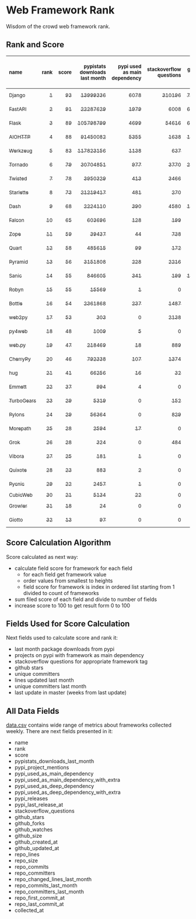 # Web Framework Rank
Wisdom of the crowd web framework rank.

## Rank and Score
<sub>name</sub> | <sub>rank</sub> | <sub>score</sub> | <sub>pypistats downloads last month</sub> | <sub>pypi used as main dependency</sub> | <sub>stackoverflow questions</sub> | <sub>github stars</sub> | <sub>repo unique committers</sub> | <sub>repo changed lines last month</sub> | <sub>repo unique committers last month</sub> | <sub>repo last commit</sub>
:--- | ---: | ---: | ---: | ---: | ---: | ---: | ---: | ---: | ---: | ---:
[<sub>Django</sub>](https://github.com/django/django "first commit: 2005-07-13") | [<sub>1</sub>](# "  +0 last week") | [<sub>93</sub>](# "  +0 last week") | [<sub>13999336</sub>](# "  #7 in pypistats downloads last month +1.11% last week") | [<sub>6078</sub>](# "  #1 in pypi used as main dependency +0.21% last week") | [<sub>310196</sub>](# "  #1 in stackoverflow questions +0.03% last week") | [<sub>73964</sub>](# "  #1 in github stars +0.16% last week") | [<sub>2975</sub>](# "  #1 in repo unique committers +0.03% last week") | [<sub>3549</sub>](# "▲ #5 in repo changed lines last month -5.56% last week") | [<sub>31</sub>](# "  #1 in repo unique committers last month -8.82% last week") | [<sub>2023-11-09</sub>](# "  #3 in repo last commit 1 week ago")
[<sub>FastAPI</sub>](https://github.com/tiangolo/fastapi "first commit: 2018-12-05; uses: Starlette") | [<sub>2</sub>](# "  +0 last week") | [<sub>91</sub>](# "  -1 last week") | [<sub>22287629</sub>](# "  #5 in pypistats downloads last month +5.59% last week") | [<sub>1979</sub>](# "  #4 in pypi used as main dependency +1.96% last week") | [<sub>6008</sub>](# "  #3 in stackoverflow questions +0.55% last week") | [<sub>64454</sub>](# "  #3 in github stars +0.4% last week") | [<sub>531</sub>](# "  #4 in repo unique committers +0.0% last week") | [<sub>15205</sub>](# "▲ #2 in repo changed lines last month +0.0% last week") | [<sub>13</sub>](# "  #3 in repo unique committers last month +0.0% last week") | [<sub>2023-11-04</sub>](# "▼ #3 in repo last commit 2 weeks ago")
[<sub>Flask</sub>](https://github.com/pallets/flask "first commit: 2010-04-06; uses: Werkzeug") | [<sub>3</sub>](# "  +0 last week") | [<sub>89</sub>](# "  +1 last week") | [<sub>105798799</sub>](# "  #2 in pypistats downloads last month +0.82% last week") | [<sub>4699</sub>](# "  #3 in pypi used as main dependency +0.75% last week") | [<sub>54616</sub>](# "  #2 in stackoverflow questions +0.09% last week") | [<sub>64900</sub>](# "  #2 in github stars +0.11% last week") | [<sub>841</sub>](# "  #2 in repo unique committers +0.0% last week") | [<sub>1236</sub>](# "▲ #8 in repo changed lines last month +7625.0% last week") | [<sub>4</sub>](# "▼ #7 in repo unique committers last month -20.0% last week") | [<sub>2023-11-09</sub>](# "  #3 in repo last commit 1 week ago")
[<sub>AIOHTTP</sub>](https://github.com/aio-libs/aiohttp "first commit: 2013-10-01") | [<sub>4</sub>](# "  +0 last week") | [<sub>88</sub>](# "  +1 last week") | [<sub>91450082</sub>](# "  #3 in pypistats downloads last month +2.94% last week") | [<sub>5355</sub>](# "  #2 in pypi used as main dependency +0.77% last week") | [<sub>1638</sub>](# "  #9 in stackoverflow questions +0.12% last week") | [<sub>14081</sub>](# "  #7 in github stars +0.14% last week") | [<sub>728</sub>](# "  #3 in repo unique committers +0.28% last week") | [<sub>2228</sub>](# "▲ #6 in repo changed lines last month -37.1% last week") | [<sub>14</sub>](# "  #2 in repo unique committers last month +0.0% last week") | [<sub>2023-11-09</sub>](# "  #3 in repo last commit 1 week ago")
[<sub>Werkzeug</sub>](https://github.com/pallets/werkzeug "first commit: 2007-05-04; used by: Flask and Quart") | [<sub>5</sub>](# "▲ +3 last week") | [<sub>83</sub>](# "▲ +9 last week") | [<sub>117823156</sub>](# "  #1 in pypistats downloads last month +1.37% last week") | [<sub>1138</sub>](# "  #5 in pypi used as main dependency +0.62% last week") | [<sub>637</sub>](# "  #15 in stackoverflow questions +0.16% last week") | [<sub>6445</sub>](# "  #12 in github stars +0.0% last week") | [<sub>495</sub>](# "  #5 in repo unique committers +0.2% last week") | [<sub>1883</sub>](# "▲ #7 in repo changed lines last month +4607.5% last week") | [<sub>6</sub>](# "▲ #6 in repo unique committers last month +200.0% last week") | [<sub>2023-11-11</sub>](# "▲ #1 in repo last commit 1 week ago")
[<sub>Tornado</sub>](https://github.com/tornadoweb/tornado "first commit: 2009-09-09") | [<sub>6</sub>](# "▼ -1 last week") | [<sub>79</sub>](# "▼ -3 last week") | [<sub>30704851</sub>](# "  #4 in pypistats downloads last month +1.76% last week") | [<sub>977</sub>](# "  #6 in pypi used as main dependency +0.51% last week") | [<sub>3770</sub>](# "  #5 in stackoverflow questions -0.03% last week") | [<sub>21324</sub>](# "  #4 in github stars +0.02% last week") | [<sub>451</sub>](# "  #6 in repo unique committers +0.0% last week") | [<sub>338</sub>](# "  #10 in repo changed lines last month -0.59% last week") | [<sub>2</sub>](# "  #11 in repo unique committers last month +0.0% last week") | [<sub>2023-11-02</sub>](# "▼ #14 in repo last commit 2 weeks ago")
[<sub>Twisted</sub>](https://github.com/twisted/twisted "first commit: 2001-07-09") | [<sub>7</sub>](# "▼ -1 last week") | [<sub>78</sub>](# "▼ -1 last week") | [<sub>3950329</sub>](# "  #8 in pypistats downloads last month -0.97% last week") | [<sub>413</sub>](# "  #8 in pypi used as main dependency +0.0% last week") | [<sub>3466</sub>](# "  #6 in stackoverflow questions +0.06% last week") | [<sub>5251</sub>](# "  #15 in github stars +0.19% last week") | [<sub>307</sub>](# "  #9 in repo unique committers +0.0% last week") | [<sub>5162</sub>](# "  #3 in repo changed lines last month -75.17% last week") | [<sub>4</sub>](# "▼ #7 in repo unique committers last month -42.86% last week") | [<sub>2023-11-06</sub>](# "  #3 in repo last commit 1 week ago")
[<sub>Starlette</sub>](https://github.com/encode/starlette "first commit: 2018-06-25; used by: FastAPI") | [<sub>8</sub>](# "▼ -1 last week") | [<sub>73</sub>](# "▼ -3 last week") | [<sub>21219417</sub>](# "  #6 in pypistats downloads last month +4.65% last week") | [<sub>481</sub>](# "  #7 in pypi used as main dependency +3.0% last week") | [<sub>270</sub>](# "  #17 in stackoverflow questions +0.75% last week") | [<sub>8853</sub>](# "  #9 in github stars +0.23% last week") | [<sub>259</sub>](# "  #11 in repo unique committers +0.39% last week") | [<sub>143</sub>](# "▼ #13 in repo changed lines last month +57.14% last week") | [<sub>8</sub>](# "▲ #5 in repo unique committers last month +60.0% last week") | [<sub>2023-11-08</sub>](# "▼ #3 in repo last commit 1 week ago")
[<sub>Dash</sub>](https://github.com/plotly/dash "first commit: 2015-04-10") | [<sub>9</sub>](# "  +0 last week") | [<sub>68</sub>](# "  -5 last week") | [<sub>2224110</sub>](# "  #11 in pypistats downloads last month -1.3% last week") | [<sub>390</sub>](# "  #9 in pypi used as main dependency +0.52% last week") | [<sub>4580</sub>](# "  #4 in stackoverflow questions +0.07% last week") | [<sub>19612</sub>](# "  #5 in github stars +0.26% last week") | [<sub>172</sub>](# "  #15 in repo unique committers +0.0% last week") | [<sub>64</sub>](# "▼ #15 in repo changed lines last month -99.27% last week") | [<sub>1</sub>](# "▼ #14 in repo unique committers last month +0.0% last week") | [<sub>2023-10-26</sub>](# "▼ #15 in repo last commit 3 weeks ago")
[<sub>Falcon</sub>](https://github.com/falconry/falcon "first commit: 2012-12-06; used by: hug") | [<sub>10</sub>](# "  +0 last week") | [<sub>65</sub>](# "  +5 last week") | [<sub>603696</sub>](# "  #14 in pypistats downloads last month +3.79% last week") | [<sub>128</sub>](# "  #13 in pypi used as main dependency +0.0% last week") | [<sub>199</sub>](# "  #18 in stackoverflow questions +0.0% last week") | [<sub>9293</sub>](# "  #8 in github stars +0.01% last week") | [<sub>208</sub>](# "  #13 in repo unique committers +0.0% last week") | [<sub>154</sub>](# "▲ #11 in repo changed lines last month +516.0% last week") | [<sub>2</sub>](# "▲ #11 in repo unique committers last month +100.0% last week") | [<sub>2023-11-05</sub>](# "▲ #3 in repo last commit 1 week ago")
[<sub>Zope</sub>](https://github.com/zopefoundation/Zope "first commit: 1996-06-17") | [<sub>11</sub>](# "▲ +1 last week") | [<sub>59</sub>](# "▲ +0 last week") | [<sub>39437</sub>](# "  #19 in pypistats downloads last month +5.19% last week") | [<sub>44</sub>](# "  #16 in pypi used as main dependency +0.0% last week") | [<sub>738</sub>](# "  #14 in stackoverflow questions +0.0% last week") | [<sub>333</sub>](# "  #25 in github stars +0.0% last week") | [<sub>177</sub>](# "  #14 in repo unique committers +0.0% last week") | [<sub>873</sub>](# "  #9 in repo changed lines last month -17.09% last week") | [<sub>4</sub>](# "▲ #7 in repo unique committers last month +33.33% last week") | [<sub>2023-11-07</sub>](# "  #3 in repo last commit 1 week ago")
[<sub>Quart</sub>](https://github.com/pallets/quart "first commit: 2017-05-14; uses: Werkzeug") | [<sub>12</sub>](# "▲ +6 last week") | [<sub>58</sub>](# "▲ +7 last week") | [<sub>485615</sub>](# "  #15 in pypistats downloads last month +8.05% last week") | [<sub>99</sub>](# "  #15 in pypi used as main dependency +2.06% last week") | [<sub>172</sub>](# "  #20 in stackoverflow questions +0.58% last week") | [<sub>2299</sub>](# "  #18 in github stars +0.44% last week") | [<sub>101</sub>](# "  #18 in repo unique committers +0.0% last week") | [<sub>98</sub>](# "▲ #14 in repo changed lines last month +600.0% last week") | [<sub>1</sub>](# "▼ #14 in repo unique committers last month +0.0% last week") | [<sub>2023-11-11</sub>](# "▲ #1 in repo last commit 1 week ago")
[<sub>Pyramid</sub>](https://github.com/Pylons/pyramid "first commit: 2008-07-04; used by: CubicWeb") | [<sub>13</sub>](# "  +0 last week") | [<sub>56</sub>](# "  +0 last week") | [<sub>3151808</sub>](# "  #9 in pypistats downloads last month +0.34% last week") | [<sub>228</sub>](# "  #12 in pypi used as main dependency +0.0% last week") | [<sub>2216</sub>](# "  #7 in stackoverflow questions +0.0% last week") | [<sub>3858</sub>](# "  #16 in github stars +0.05% last week") | [<sub>365</sub>](# "  #8 in repo unique committers +0.0% last week") | [<sub>0</sub>](# "▲ #17 in repo changed lines last month +100% last week") | [<sub>0</sub>](# "▲ #17 in repo unique committers last month +100% last week") | [<sub>2023-09-14</sub>](# "  #19 in repo last commit 9 weeks ago")
[<sub>Sanic</sub>](https://github.com/sanic-org/sanic "first commit: 2016-05-26") | [<sub>14</sub>](# "▲ +2 last week") | [<sub>55</sub>](# "▲ +0 last week") | [<sub>846605</sub>](# "  #12 in pypistats downloads last month +0.9% last week") | [<sub>341</sub>](# "  #10 in pypi used as main dependency +0.0% last week") | [<sub>199</sub>](# "  #18 in stackoverflow questions +0.0% last week") | [<sub>17434</sub>](# "  #6 in github stars +0.06% last week") | [<sub>371</sub>](# "  #7 in repo unique committers +0.0% last week") | [<sub>0</sub>](# "▲ #17 in repo changed lines last month +100% last week") | [<sub>0</sub>](# "▲ #17 in repo unique committers last month +100% last week") | [<sub>2023-09-07</sub>](# "  #20 in repo last commit 10 weeks ago")
[<sub>Robyn</sub>](https://github.com/sansyrox/robyn "first commit: 2021-05-22") | [<sub>15</sub>](# "  +0 last week") | [<sub>55</sub>](# "  +0 last week") | [<sub>15569</sub>](# "  #20 in pypistats downloads last month -23.32% last week") | [<sub>1</sub>](# "  #24 in pypi used as main dependency +0.0% last week") | [<sub>0</sub>](# "  #23 in stackoverflow questions +100% last week") | [<sub>3091</sub>](# "  #17 in github stars +0.75% last week") | [<sub>59</sub>](# "  #21 in repo unique committers +1.72% last week") | [<sub>23767</sub>](# "▲ #1 in repo changed lines last month -3.65% last week") | [<sub>10</sub>](# "  #4 in repo unique committers last month -9.09% last week") | [<sub>2023-11-09</sub>](# "  #3 in repo last commit 1 week ago")
[<sub>Bottle</sub>](https://github.com/bottlepy/bottle "first commit: 2009-06-30") | [<sub>16</sub>](# "▲ +1 last week") | [<sub>54</sub>](# "▲ +1 last week") | [<sub>2361868</sub>](# "  #10 in pypistats downloads last month +3.4% last week") | [<sub>237</sub>](# "  #11 in pypi used as main dependency +0.0% last week") | [<sub>1487</sub>](# "  #10 in stackoverflow questions +0.0% last week") | [<sub>8130</sub>](# "  #10 in github stars +0.1% last week") | [<sub>231</sub>](# "  #12 in repo unique committers +0.0% last week") | [<sub>0</sub>](# "▲ #17 in repo changed lines last month +100% last week") | [<sub>0</sub>](# "▲ #17 in repo unique committers last month +100% last week") | [<sub>2022-09-05</sub>](# "  #25 in repo last commit 62 weeks ago")
[<sub>web2py</sub>](https://github.com/web2py/web2py "first commit: 2011-11-23") | [<sub>17</sub>](# "▼ -6 last week") | [<sub>53</sub>](# "▼ -6 last week") | [<sub>303</sub>](# "  #29 in pypistats downloads last month +4.12% last week") | [<sub>0</sub>](# "  #27 in pypi used as main dependency +100% last week") | [<sub>2138</sub>](# "  #8 in stackoverflow questions +0.0% last week") | [<sub>2060</sub>](# "  #19 in github stars +0.0% last week") | [<sub>275</sub>](# "  #10 in repo unique committers +0.36% last week") | [<sub>151</sub>](# "▼ #12 in repo changed lines last month -99.49% last week") | [<sub>2</sub>](# "▼ #11 in repo unique committers last month -33.33% last week") | [<sub>2023-11-09</sub>](# "  #3 in repo last commit 1 week ago")
[<sub>py4web</sub>](https://github.com/web2py/py4web "first commit: 2019-03-25") | [<sub>18</sub>](# "▲ +1 last week") | [<sub>48</sub>](# "▲ +0 last week") | [<sub>1009</sub>](# "  #25 in pypistats downloads last month +5.43% last week") | [<sub>5</sub>](# "  #21 in pypi used as main dependency +0.0% last week") | [<sub>0</sub>](# "  #23 in stackoverflow questions +100% last week") | [<sub>208</sub>](# "  #27 in github stars +0.48% last week") | [<sub>72</sub>](# "  #20 in repo unique committers +0.0% last week") | [<sub>3615</sub>](# "▲ #4 in repo changed lines last month -9.1% last week") | [<sub>4</sub>](# "▼ #7 in repo unique committers last month -20.0% last week") | [<sub>2023-11-09</sub>](# "  #3 in repo last commit 1 week ago")
[<sub>web.py</sub>](https://github.com/webpy/webpy "first commit: 1970-01-01") | [<sub>19</sub>](# "▼ -5 last week") | [<sub>47</sub>](# "▼ -8 last week") | [<sub>218469</sub>](# "  #16 in pypistats downloads last month +3.44% last week") | [<sub>18</sub>](# "  #18 in pypi used as main dependency +0.0% last week") | [<sub>889</sub>](# "  #12 in stackoverflow questions +0.0% last week") | [<sub>5841</sub>](# "  #13 in github stars +0.03% last week") | [<sub>95</sub>](# "  #19 in repo unique committers +0.0% last week") | [<sub>0</sub>](# "▼ #17 in repo changed lines last month -100.0% last week") | [<sub>0</sub>](# "▼ #17 in repo unique committers last month -100.0% last week") | [<sub>2023-10-10</sub>](# "▼ #17 in repo last commit 5 weeks ago")
[<sub>CherryPy</sub>](https://github.com/cherrypy/cherrypy "first commit: 2004-11-20") | [<sub>20</sub>](# "  +0 last week") | [<sub>46</sub>](# "  +0 last week") | [<sub>792338</sub>](# "  #13 in pypistats downloads last month +0.19% last week") | [<sub>107</sub>](# "  #14 in pypi used as main dependency +0.0% last week") | [<sub>1374</sub>](# "  #11 in stackoverflow questions +0.0% last week") | [<sub>1723</sub>](# "  #20 in github stars +0.06% last week") | [<sub>148</sub>](# "  #16 in repo unique committers +0.0% last week") | [<sub>0</sub>](# "▲ #17 in repo changed lines last month +100% last week") | [<sub>0</sub>](# "▲ #17 in repo unique committers last month +100% last week") | [<sub>2023-08-04</sub>](# "  #22 in repo last commit 15 weeks ago")
[<sub>hug</sub>](https://github.com/hugapi/hug "first commit: 2015-07-17; uses: Falcon") | [<sub>21</sub>](# "  +0 last week") | [<sub>41</sub>](# "  +0 last week") | [<sub>66256</sub>](# "  #17 in pypistats downloads last month +10.21% last week") | [<sub>16</sub>](# "  #20 in pypi used as main dependency +0.0% last week") | [<sub>32</sub>](# "  #22 in stackoverflow questions +0.0% last week") | [<sub>6740</sub>](# "  #11 in github stars +0.01% last week") | [<sub>125</sub>](# "  #17 in repo unique committers +0.0% last week") | [<sub>0</sub>](# "▲ #17 in repo changed lines last month +100% last week") | [<sub>0</sub>](# "▲ #17 in repo unique committers last month +100% last week") | [<sub>2023-06-30</sub>](# "  #23 in repo last commit 20 weeks ago")
[<sub>Emmett</sub>](https://github.com/emmett-framework/emmett "first commit: 2014-10-22") | [<sub>22</sub>](# "  +0 last week") | [<sub>37</sub>](# "  +1 last week") | [<sub>994</sub>](# "▲ #26 in pypistats downloads last month +201.21% last week") | [<sub>4</sub>](# "  #22 in pypi used as main dependency +0.0% last week") | [<sub>0</sub>](# "  #23 in stackoverflow questions +100% last week") | [<sub>890</sub>](# "  #21 in github stars +0.0% last week") | [<sub>25</sub>](# "  #27 in repo unique committers +0.0% last week") | [<sub>10</sub>](# "▲ #16 in repo changed lines last month +0.0% last week") | [<sub>1</sub>](# "▼ #14 in repo unique committers last month +0.0% last week") | [<sub>2023-10-18</sub>](# "▼ #16 in repo last commit 4 weeks ago")
[<sub>TurboGears</sub>](https://github.com/TurboGears/tg2 "first commit: 2007-06-27") | [<sub>23</sub>](# "  +0 last week") | [<sub>29</sub>](# "  +0 last week") | [<sub>5319</sub>](# "  #21 in pypistats downloads last month -8.2% last week") | [<sub>0</sub>](# "  #27 in pypi used as main dependency +100% last week") | [<sub>152</sub>](# "  #21 in stackoverflow questions +0.66% last week") | [<sub>794</sub>](# "  #22 in github stars +0.13% last week") | [<sub>37</sub>](# "  #23 in repo unique committers +0.0% last week") | [<sub>0</sub>](# "▲ #17 in repo changed lines last month +100% last week") | [<sub>0</sub>](# "▲ #17 in repo unique committers last month +100% last week") | [<sub>2023-05-30</sub>](# "  #24 in repo last commit 24 weeks ago")
[<sub>Pylons</sub>](https://github.com/Pylons/pylons "first commit: 2006-02-18") | [<sub>24</sub>](# "  +0 last week") | [<sub>29</sub>](# "  +0 last week") | [<sub>56364</sub>](# "  #18 in pypistats downloads last month +4.72% last week") | [<sub>0</sub>](# "  #27 in pypi used as main dependency +100% last week") | [<sub>829</sub>](# "  #13 in stackoverflow questions +0.0% last week") | [<sub>229</sub>](# "  #26 in github stars +0.0% last week") | [<sub>36</sub>](# "  #24 in repo unique committers +0.0% last week") | [<sub>0</sub>](# "▲ #17 in repo changed lines last month +100% last week") | [<sub>0</sub>](# "▲ #17 in repo unique committers last month +100% last week") | [<sub>2018-01-12</sub>](# "  #30 in repo last commit 305 weeks ago")
[<sub>Morepath</sub>](https://github.com/morepath/morepath "first commit: 2013-07-17") | [<sub>25</sub>](# "▲ +1 last week") | [<sub>28</sub>](# "▲ +1 last week") | [<sub>2594</sub>](# "▲ #23 in pypistats downloads last month +2.85% last week") | [<sub>17</sub>](# "  #19 in pypi used as main dependency +0.0% last week") | [<sub>0</sub>](# "  #23 in stackoverflow questions +100% last week") | [<sub>396</sub>](# "  #24 in github stars +0.25% last week") | [<sub>28</sub>](# "  #25 in repo unique committers +0.0% last week") | [<sub>0</sub>](# "▲ #17 in repo changed lines last month +100% last week") | [<sub>0</sub>](# "▲ #17 in repo unique committers last month +100% last week") | [<sub>2022-05-29</sub>](# "  #26 in repo last commit 76 weeks ago")
[<sub>Grok</sub>](https://github.com/zopefoundation/grok "first commit: 2006-10-14") | [<sub>26</sub>](# "▼ -1 last week") | [<sub>28</sub>](# "▼ +1 last week") | [<sub>324</sub>](# "  #28 in pypistats downloads last month +4.18% last week") | [<sub>0</sub>](# "  #27 in pypi used as main dependency +100% last week") | [<sub>484</sub>](# "  #16 in stackoverflow questions -0.21% last week") | [<sub>22</sub>](# "  #31 in github stars +0.0% last week") | [<sub>42</sub>](# "  #22 in repo unique committers +0.0% last week") | [<sub>0</sub>](# "▲ #17 in repo changed lines last month +100% last week") | [<sub>0</sub>](# "▲ #17 in repo unique committers last month +100% last week") | [<sub>2023-09-22</sub>](# "  #18 in repo last commit 8 weeks ago")
[<sub>Vibora</sub>](https://github.com/vibora-io/vibora "first commit: 2018-06-13") | [<sub>27</sub>](# "  +0 last week") | [<sub>25</sub>](# "  +1 last week") | [<sub>181</sub>](# "  #30 in pypistats downloads last month +20.67% last week") | [<sub>1</sub>](# "  #24 in pypi used as main dependency +0.0% last week") | [<sub>0</sub>](# "  #23 in stackoverflow questions +100% last week") | [<sub>5706</sub>](# "  #14 in github stars +0.02% last week") | [<sub>27</sub>](# "  #26 in repo unique committers +0.0% last week") | [<sub>0</sub>](# "▲ #17 in repo changed lines last month +100% last week") | [<sub>0</sub>](# "▲ #17 in repo unique committers last month +100% last week") | [<sub>2019-02-11</sub>](# "  #29 in repo last commit 248 weeks ago")
[<sub>Quixote</sub>](https://github.com/nascheme/quixote "first commit: 2006-03-16") | [<sub>28</sub>](# "  +0 last week") | [<sub>23</sub>](# "  +0 last week") | [<sub>883</sub>](# "▼ #27 in pypistats downloads last month +46.68% last week") | [<sub>2</sub>](# "  #23 in pypi used as main dependency +0.0% last week") | [<sub>0</sub>](# "  #23 in stackoverflow questions +100% last week") | [<sub>82</sub>](# "  #29 in github stars +0.0% last week") | [<sub>6</sub>](# "  #29 in repo unique committers +0.0% last week") | [<sub>0</sub>](# "▲ #17 in repo changed lines last month +100% last week") | [<sub>0</sub>](# "▲ #17 in repo unique committers last month +100% last week") | [<sub>2023-09-05</sub>](# "  #20 in repo last commit 10 weeks ago")
[<sub>Pycnic</sub>](https://github.com/nullism/pycnic "first commit: 2015-11-04") | [<sub>29</sub>](# "  +0 last week") | [<sub>22</sub>](# "  +0 last week") | [<sub>2457</sub>](# "▼ #24 in pypistats downloads last month -7.14% last week") | [<sub>1</sub>](# "  #24 in pypi used as main dependency +0.0% last week") | [<sub>0</sub>](# "  #23 in stackoverflow questions +100% last week") | [<sub>159</sub>](# "  #28 in github stars +0.0% last week") | [<sub>11</sub>](# "  #28 in repo unique committers +0.0% last week") | [<sub>0</sub>](# "▲ #17 in repo changed lines last month +100% last week") | [<sub>0</sub>](# "▲ #17 in repo unique committers last month +100% last week") | [<sub>2022-04-05</sub>](# "  #27 in repo last commit 84 weeks ago")
[<sub>CubicWeb</sub>](https://forge.extranet.logilab.fr/cubicweb/cubicweb "uses: Pyramid") | [<sub>30</sub>](# "  +0 last week") | [<sub>21</sub>](# "  +1 last week") | [<sub>5134</sub>](# "  #22 in pypistats downloads last month +4.03% last week") | [<sub>22</sub>](# "  #17 in pypi used as main dependency +0.0% last week") | [<sub>0</sub>](# "  #23 in stackoverflow questions +100% last week") | [<sub>0</sub>](# "  #32 in github stars +100% last week") | [<sub>0</sub>](# "  #32 in repo unique committers +100% last week") | [<sub>0</sub>](# "▲ #17 in repo changed lines last month +100% last week") | [<sub>0</sub>](# "▲ #17 in repo unique committers last month +100% last week") | [<sub></sub>](# "  #31 in repo last commit")
[<sub>Growler</sub>](https://github.com/pyGrowler/Growler "first commit: 2014-08-17") | [<sub>31</sub>](# "  +0 last week") | [<sub>18</sub>](# "  +1 last week") | [<sub>24</sub>](# "  #32 in pypistats downloads last month -7.69% last week") | [<sub>0</sub>](# "  #27 in pypi used as main dependency +100% last week") | [<sub>0</sub>](# "  #23 in stackoverflow questions +100% last week") | [<sub>688</sub>](# "  #23 in github stars +0.0% last week") | [<sub>6</sub>](# "  #29 in repo unique committers +0.0% last week") | [<sub>0</sub>](# "▲ #17 in repo changed lines last month +100% last week") | [<sub>0</sub>](# "▲ #17 in repo unique committers last month +100% last week") | [<sub>2020-03-08</sub>](# "  #28 in repo last commit 192 weeks ago")
[<sub>Giotto</sub>](https://github.com/priestc/giotto "first commit: 2012-02-26") | [<sub>32</sub>](# "  +0 last week") | [<sub>13</sub>](# "  +0 last week") | [<sub>97</sub>](# "  #31 in pypistats downloads last month +8.99% last week") | [<sub>0</sub>](# "  #27 in pypi used as main dependency +100% last week") | [<sub>0</sub>](# "  #23 in stackoverflow questions +100% last week") | [<sub>58</sub>](# "  #30 in github stars +0.0% last week") | [<sub>3</sub>](# "  #31 in repo unique committers +0.0% last week") | [<sub>0</sub>](# "▲ #17 in repo changed lines last month +100% last week") | [<sub>0</sub>](# "▲ #17 in repo unique committers last month +100% last week") | [<sub>2013-10-07</sub>](# "  #31 in repo last commit 527 weeks ago")

## Score Calculation Algorithm
Score calculated as next way:
- calculate field score for framework for each field
  - for each field get framework value
  - order values from smallest to heights
  - field score for framework is index in ordered list starting from 1 divided to count of frameworks
- sum filed score of each field and divide to number of fields
- increase score to 100 to get result form 0 to 100

## Fields Used for Score Calculation
Next fields used to calculate score and rank it:
- last month package downloads from pypi
- projects on pypi with framework as main dependency
- stackoverflow questions for appropriate framework tag
- github stars
- unique committers
- lines updated last month
- unique committers last month
- last update in master (weeks from last update)

## All Data Fields
[data.csv](data.csv) contains wide range of metrics about frameworks collected weekly.
There are next fields presented in it: 

- name
- rank
- score
- pypistats_downloads_last_month
- pypi_project_mentions
- pypi_used_as_main_dependency
- pypi_used_as_main_dependency_with_extra
- pypi_used_as_deep_dependency
- pypi_used_as_deep_dependency_with_extra
- pypi_releases
- pypi_last_release_at
- stackoverflow_questions
- github_stars
- github_forks
- github_watches
- github_size
- github_created_at
- github_updated_at
- repo_lines
- repo_size
- repo_commits
- repo_committers
- repo_changed_lines_last_month
- repo_commits_last_month
- repo_committers_last_month
- repo_first_commit_at
- repo_last_commit_at
- collected_at
